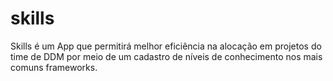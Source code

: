 # skills
Skills é um App que permitirá melhor eficiência na alocação em projetos do time de DDM por meio de um cadastro de níveis de conhecimento nos mais comuns frameworks.
